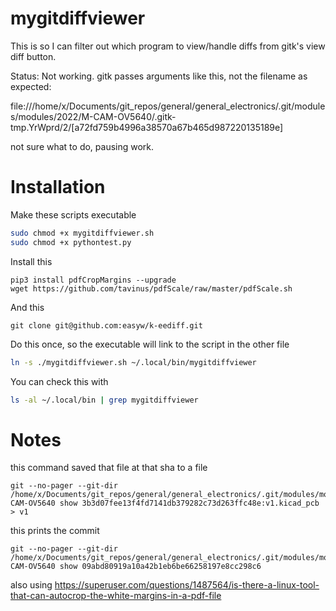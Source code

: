 # mygitdiffviewer
This is so I can filter out which program to view/handle diffs from gitk's view diff button.



Status:
Not working. 
gitk passes arguments like this, not the filename as expected:

file:///home/x/Documents/git_repos/general/general_electronics/.git/modules/modules/2022/M-CAM-OV5640/.gitk-tmp.YrWprd/2/[a72fd759b4996a38570a67b465d987220135189e]

not sure what to do, pausing work.


# Installation

Make these scripts executable
``` bash
sudo chmod +x mygitdiffviewer.sh
sudo chmod +x pythontest.py
```

Install this
```
pip3 install pdfCropMargins --upgrade
wget https://github.com/tavinus/pdfScale/raw/master/pdfScale.sh
```

And this
```
git clone git@github.com:easyw/k-eediff.git
```


Do this once, so the executable will link to the script in the other file

``` bash
ln -s ./mygitdiffviewer.sh ~/.local/bin/mygitdiffviewer 
```

You can check this with

``` bash
ls -al ~/.local/bin | grep mygitdiffviewer
```

# Notes

this command saved that file at that sha to a file
```
git --no-pager --git-dir /home/x/Documents/git_repos/general/general_electronics/.git/modules/modules/2022/M-CAM-OV5640 show 3b3d07fee13f4fd7141db379282c73d263ffc48e:v1.kicad_pcb > v1
```

this prints the commit
```
git --no-pager --git-dir /home/x/Documents/git_repos/general/general_electronics/.git/modules/modules/2022/M-CAM-OV5640 show 09abd80919a10a42b1eb6be66258197e8cc298c6
```

also using https://superuser.com/questions/1487564/is-there-a-linux-tool-that-can-autocrop-the-white-margins-in-a-pdf-file

